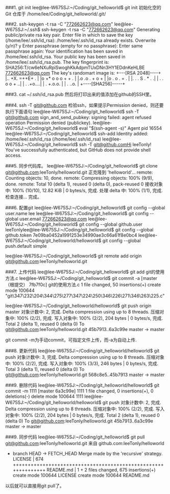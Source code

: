 ###1. git init
lee@lee-W675SJ:~/Coding/git_helloworld$ git init
初始化空的 Git 仓库于 /home/lee/Coding/git_helloworld/.git/


###2. ssh-keygen -t rsa -C "772662623@qq.com"
lee@lee-W675SJ:~/.ssh$ ssh-keygen -t rsa -C "772662623@qq.com"
Generating public/private rsa key pair.
Enter file in which to save the key (/home/lee/.ssh/id_rsa): 
/home/lee/.ssh/id_rsa already exists.
Overwrite (y/n)? y
Enter passphrase (empty for no passphrase): 
Enter same passphrase again: 
Your identification has been saved in /home/lee/.ssh/id_rsa.
Your public key has been saved in /home/lee/.ssh/id_rsa.pub.
The key fingerprint is:
SHA256:T/cw6eNXuRpiSwoghKkAdpmTUxDNn3HY1EDdnKeHLBE 772662623@qq.com
The key's randomart image is:
+---[RSA 2048]----+
|.. +X.  =++E+ .  |
|o +* o o o + + . |
|.o .o . +   o +  |
|o .    o   . = . |
|.  . .  S . * . .|
|    . .  o o + ..|
|       .  .+o....|
|        . +.o.o. |
|         . ..o.  |
+----[SHA256]-----+


###3. cat ~/.ssh/id_rsa.pub
然后将打印出来的值添加在github的SSH里。


###4. ssh -T git@github.com
检验ssh，如果提示Permission denied，则还要执行下面语句
lee@lee-W675SJ:~/Coding/git_helloworld$ ssh -T git@github.com
sign_and_send_pubkey: signing failed: agent refused operation
Permission denied (publickey).
lee@lee-W675SJ:~/Coding/git_helloworld$ eval "$(ssh-agent -s)"
Agent pid 16554
lee@lee-W675SJ:~/Coding/git_helloworld$ ssh-add
Identity added: /home/lee/.ssh/id_rsa (/home/lee/.ssh/id_rsa)
lee@lee-W675SJ:~/Coding/git_helloworld$ ssh -T git@github.comHi leeTonly! You've successfully authenticated, but GitHub does not provide shell access.


###5. 同步代码库。
lee@lee-W675SJ:~/Coding/git_helloworld$ git clone git@github.com:leeTonly/helloworld.git
正克隆到 'helloworld'...
remote: Counting objects: 10, done.
remote: Compressing objects: 100% (9/9), done.
remote: Total 10 (delta 1), reused 0 (delta 0), pack-reused 0
接收对象中: 100% (10/10), 12.82 KiB | 0 bytes/s, 完成.
处理 delta 中: 100% (1/1), 完成.
检查连接... 完成。

###6. 配置git
lee@lee-W675SJ:~/Coding/git_helloworld$ git config --global user.name lee
lee@lee-W675SJ:~/Coding/git_helloworld$ git config --global user.email 772662623@qq.com
lee@lee-W675SJ:~/Coding/git_helloworld$ git config --global github.user leeTonlylee@lee-W675SJ:~/Coding/git_helloworld$ git config --global github.token 7e09ba0452a1991253e34990ae3c66a61f8e0bc4
lee@lee-W675SJ:~/Coding/git_helloworld/helloworld$ git config --global push.default simple

lee@lee-W675SJ:~/Coding/git_helloworld$ git remote add origin git@github.com:leeTonly/helloworld.git


###7. 上传代码
lee@lee-W675SJ:~/Coding/git_helloworld$ git add git的使用方法.c 
lee@lee-W675SJ:~/Coding/git_helloworld$ git commit -a
[master （根提交） 7fb7f0c] git的使用方法.c
 1 file changed, 50 insertions(+)
 create mode 100644 "git\347\232\204\344\275\277\347\224\250\346\226\271\346\263\225.c"

lee@lee-W675SJ:~/Coding/git_helloworld/helloworld$ git push origin master
对象计数中: 2, 完成.
Delta compression using up to 8 threads.
压缩对象中: 100% (2/2), 完成.
写入对象中: 100% (2/2), 204 bytes | 0 bytes/s, 完成.
Total 2 (delta 1), reused 0 (delta 0)
To git@github.com:leeTonly/helloworld.git
   45b7913..6a3c99e  master -> master

git commit -m为手动commit，可指定文件上传，而-a为自动上传.


###8. 更新代码
lee@lee-W675SJ:~/Coding/git_helloworld/helloworld$ git push
对象计数中: 3, 完成.
Delta compression using up to 8 threads.
压缩对象中: 100% (2/2), 完成.
写入对象中: 100% (3/3), 246 bytes | 0 bytes/s, 完成.
Total 3 (delta 1), reused 0 (delta 0)
To git@github.com:leeTonly/helloworld.git
   568c8e5..45b7913  master -> master


###9. 删除代码
lee@lee-W675SJ:~/Coding/git_helloworld/helloworld$ git commit -m 1111
[master 6a3c99e] 1111
 1 file changed, 0 insertions(+), 0 deletions(-)
 delete mode 100644 1111
lee@lee-W675SJ:~/Coding/git_helloworld/helloworld$ git push
对象计数中: 2, 完成.
Delta compression using up to 8 threads.
压缩对象中: 100% (2/2), 完成.
写入对象中: 100% (2/2), 204 bytes | 0 bytes/s, 完成.
Total 2 (delta 1), reused 0 (delta 0)
To git@github.com:leeTonly/helloworld.git
   45b7913..6a3c99e  master -> master


###9. 同步代码
lee@lee-W675SJ:~/Coding/git_helloworld$ git pull git@github.com:leeTonly/helloworld.git
来自 github.com:leeTonly/helloworld
 * branch            HEAD       -> FETCH_HEAD
Merge made by the 'recursive' strategy.
 LICENSE   | 674 ++++++++++++++++++++++++++++++++++++++++++++++++++++++++++++++
 README.md |   1 +
 2 files changed, 675 insertions(+)
 create mode 100644 LICENSE
 create mode 100644 README.md

以后就可以直接用git pull了。





